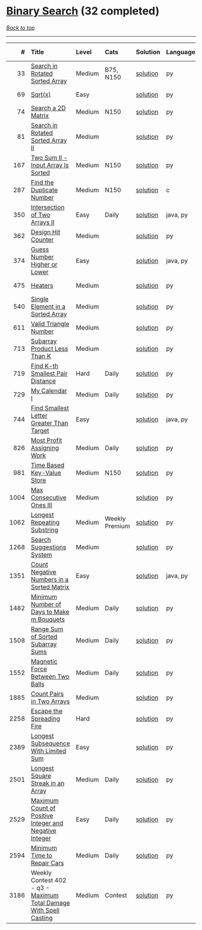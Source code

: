 # [Binary Search](<https://leetcode.com/tag/Binary-Search/>) (32 completed)

*[Back to top](<../../README.md>)*

------

|    # | Title                                                                                                                                            | Level   | Cats           | Solution                                                                          | Languages   | Date Complete   |
|-----:|:-------------------------------------------------------------------------------------------------------------------------------------------------|:--------|:---------------|:----------------------------------------------------------------------------------|:------------|:----------------|
|   33 | [Search in Rotated Sorted Array](<https://leetcode.com/problems/search-in-rotated-sorted-array>)                                                 | Medium  | B75, N150      | [solution](<../_33. Search in Rotated Sorted Array.md>)                           | py          | Dec 17, 2024    |
|   69 | [Sqrt(x)](<https://leetcode.com/problems/sqrtx>)                                                                                                 | Easy    |                | [solution](<../_69. Sqrt(x).md>)                                                  | py          | Jun 07, 2024    |
|   74 | [Search a 2D Matrix](<https://leetcode.com/problems/search-a-2d-matrix>)                                                                         | Medium  | N150           | [solution](<../_74. Search a 2D Matrix.md>)                                       | py          | Jun 15, 2024    |
|   81 | [Search in Rotated Sorted Array II](<https://leetcode.com/problems/search-in-rotated-sorted-array-ii>)                                           | Medium  |                | [solution](<../_81. Search in Rotated Sorted Array II.md>)                        | py          | Dec 17, 2024    |
|  167 | [Two Sum II - Input Array Is Sorted](<https://leetcode.com/problems/two-sum-ii-input-array-is-sorted>)                                           | Medium  | N150           | [solution](<../_167. Two Sum II - Input Array Is Sorted.md>)                      | py          | Jun 14, 2024    |
|  287 | [Find the Duplicate Number](<https://leetcode.com/problems/find-the-duplicate-number>)                                                           | Medium  | N150           | [solution](<../_287. Find the Duplicate Number.md>)                               | c           | Jun 26, 2024    |
|  350 | [Intersection of Two Arrays II](<https://leetcode.com/problems/intersection-of-two-arrays-ii>)                                                   | Easy    | Daily          | [solution](<../_350. Intersection of Two Arrays II.md>)                           | java, py    | Jul 02, 2024    |
|  362 | [Design Hit Counter](<https://leetcode.com/problems/design-hit-counter>)                                                                         | Medium  |                | [solution](<../_362. Design Hit Counter.md>)                                      | py          | Oct 24, 2024    |
|  374 | [Guess Number Higher or Lower](<https://leetcode.com/problems/guess-number-higher-or-lower>)                                                     | Easy    |                | [solution](<../_374. Guess Number Higher or Lower.md>)                            | java, py    | Jun 02, 2024    |
|  475 | [Heaters](<https://leetcode.com/problems/heaters>)                                                                                               | Medium  |                | [solution](<../_475. Heaters.md>)                                                 | py          | Jun 07, 2024    |
|  540 | [Single Element in a Sorted Array](<https://leetcode.com/problems/single-element-in-a-sorted-array>)                                             | Medium  |                | [solution](<../_540. Single Element in a Sorted Array.md>)                        | py          | Jul 05, 2024    |
|  611 | [Valid Triangle Number](<https://leetcode.com/problems/valid-triangle-number>)                                                                   | Medium  |                | [solution](<../_611. Valid Triangle Number.md>)                                   | py          | May 22, 2024    |
|  713 | [Subarray Product Less Than K](<https://leetcode.com/problems/subarray-product-less-than-k>)                                                     | Medium  |                | [solution](<../_713. Subarray Product Less Than K.md>)                            | py          | Jul 01, 2024    |
|  719 | [Find K-th Smallest Pair Distance](<https://leetcode.com/problems/find-k-th-smallest-pair-distance>)                                             | Hard    | Daily          | [solution](<../_719. Find K-th Smallest Pair Distance.md>)                        | py          | Aug 14, 2024    |
|  729 | [My Calendar I](<https://leetcode.com/problems/my-calendar-i>)                                                                                   | Medium  | Daily          | [solution](<../_729. My Calendar I.md>)                                           | py          | Sep 26, 2024    |
|  744 | [Find Smallest Letter Greater Than Target](<https://leetcode.com/problems/find-smallest-letter-greater-than-target>)                             | Easy    |                | [solution](<../_744. Find Smallest Letter Greater Than Target.md>)                | java, py    | Jun 01, 2024    |
|  826 | [Most Profit Assigning Work](<https://leetcode.com/problems/most-profit-assigning-work>)                                                         | Medium  | Daily          | [solution](<../_826. Most Profit Assigning Work.md>)                              | py          | Jun 18, 2024    |
|  981 | [Time Based Key-Value Store](<https://leetcode.com/problems/time-based-key-value-store>)                                                         | Medium  | N150           | [solution](<../_981. Time Based Key-Value Store.md>)                              | py          | Oct 24, 2024    |
| 1004 | [Max Consecutive Ones III](<https://leetcode.com/problems/max-consecutive-ones-iii>)                                                             | Medium  |                | [solution](<../_1004. Max Consecutive Ones III.md>)                               | py          | Feb 17, 2025    |
| 1062 | [Longest Repeating Substring](<https://leetcode.com/problems/longest-repeating-substring>)                                                       | Medium  | Weekly Premium | [solution](<../_1062. Longest Repeating Substring.md>)                            | py          | Aug 01, 2024    |
| 1268 | [Search Suggestions System](<https://leetcode.com/problems/search-suggestions-system>)                                                           | Medium  |                | [solution](<../_1268. Search Suggestions System.md>)                              | py          | Jun 29, 2024    |
| 1351 | [Count Negative Numbers in a Sorted Matrix](<https://leetcode.com/problems/count-negative-numbers-in-a-sorted-matrix>)                           | Easy    |                | [solution](<../_1351. Count Negative Numbers in a Sorted Matrix.md>)              | java, py    | Jun 01, 2024    |
| 1482 | [Minimum Number of Days to Make m Bouquets](<https://leetcode.com/problems/minimum-number-of-days-to-make-m-bouquets>)                           | Medium  | Daily          | [solution](<../_1482. Minimum Number of Days to Make m Bouquets.md>)              | py          | Jun 19, 2024    |
| 1508 | [Range Sum of Sorted Subarray Sums](<https://leetcode.com/problems/range-sum-of-sorted-subarray-sums>)                                           | Medium  | Daily          | [solution](<../_1508. Range Sum of Sorted Subarray Sums.md>)                      | py          | Aug 04, 2024    |
| 1552 | [Magnetic Force Between Two Balls](<https://leetcode.com/problems/magnetic-force-between-two-balls>)                                             | Medium  | Daily          | [solution](<../_1552. Magnetic Force Between Two Balls.md>)                       | py          | Jun 20, 2024    |
| 1885 | [Count Pairs in Two Arrays](<https://leetcode.com/problems/count-pairs-in-two-arrays>)                                                           | Medium  |                | [solution](<../_1885. Count Pairs in Two Arrays.md>)                              | py          | Jun 08, 2024    |
| 2258 | [Escape the Spreading Fire](<https://leetcode.com/problems/escape-the-spreading-fire>)                                                           | Hard    |                | [solution](<../_2258. Escape the Spreading Fire.md>)                              | py          | Jun 15, 2024    |
| 2389 | [Longest Subsequence With Limited Sum](<https://leetcode.com/problems/longest-subsequence-with-limited-sum>)                                     | Easy    |                | [solution](<../_2389. Longest Subsequence With Limited Sum.md>)                   | py          | Jun 01, 2024    |
| 2501 | [Longest Square Streak in an Array](<https://leetcode.com/problems/longest-square-streak-in-an-array>)                                           | Medium  | Daily          | [solution](<../_2501. Longest Square Streak in an Array.md>)                      | py          | Oct 28, 2024    |
| 2529 | [Maximum Count of Positive Integer and Negative Integer](<https://leetcode.com/problems/maximum-count-of-positive-integer-and-negative-integer>) | Easy    | Daily          | [solution](<../_2529. Maximum Count of Positive Integer and Negative Integer.md>) | py          | Mar 12, 2025    |
| 2594 | [Minimum Time to Repair Cars](<https://leetcode.com/problems/minimum-time-to-repair-cars>)                                                       | Medium  | Daily          | [solution](<../_2594. Minimum Time to Repair Cars.md>)                            | py          | Mar 16, 2025    |
| 3186 | Weekly Contest 402 - q3 - [Maximum Total Damage With Spell Casting](<https://leetcode.com/problems/maximum-total-damage-with-spell-casting>)     | Medium  | Contest        | [solution](<../_3186. Maximum Total Damage With Spell Casting.md>)                | py          | Jul 07, 2024    |